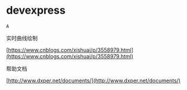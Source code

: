 # devexpress

`A`

实时曲线绘制

[https://www.cnblogs.com/xishuai/p/3558979.html](https://www.cnblogs.com/xishuai/p/3558979.html)

帮助文档

[http://www.dxper.net/documents/](http://www.dxper.net/documents/)
